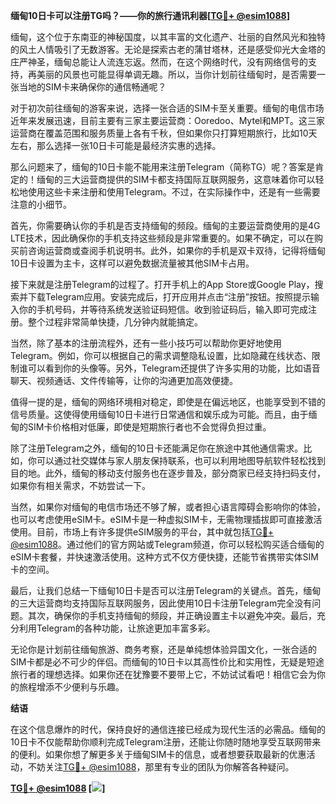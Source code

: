 **缅甸10日卡可以注册TG吗？——你的旅行通讯利器[[TG💪+ @esim1088](https://t.me/s/esim1088)]**

缅甸，这个位于东南亚的神秘国度，以其丰富的文化遗产、壮丽的自然风光和独特的风土人情吸引了无数游客。无论是探索古老的蒲甘塔林，还是感受仰光大金塔的庄严神圣，缅甸总能让人流连忘返。然而，在这个网络时代，没有网络信号的支持，再美丽的风景也可能显得单调无趣。所以，当你计划前往缅甸时，是否需要一张当地的SIM卡来确保你的通信畅通呢？

对于初次前往缅甸的游客来说，选择一张合适的SIM卡至关重要。缅甸的电信市场近年来发展迅速，目前主要有三家主要运营商：Ooredoo、Mytel和MPT。这三家运营商在覆盖范围和服务质量上各有千秋，但如果你只打算短期旅行，比如10天左右，那么选择一张10日卡可能是最经济实惠的选择。

那么问题来了，缅甸的10日卡能不能用来注册Telegram（简称TG）呢？答案是肯定的！缅甸的三大运营商提供的SIM卡都支持国际互联网服务，这意味着你可以轻松地使用这些卡来注册和使用Telegram。不过，在实际操作中，还是有一些需要注意的小细节。

首先，你需要确认你的手机是否支持缅甸的频段。缅甸的主要运营商使用的是4G LTE技术，因此确保你的手机支持这些频段是非常重要的。如果不确定，可以在购买前咨询运营商或查阅手机说明书。此外，如果你的手机是双卡双待，记得将缅甸10日卡设置为主卡，这样可以避免数据流量被其他SIM卡占用。

接下来就是注册Telegram的过程了。打开手机上的App Store或Google Play，搜索并下载Telegram应用。安装完成后，打开应用并点击“注册”按钮。按照提示输入你的手机号码，并等待系统发送验证码短信。收到验证码后，输入即可完成注册。整个过程非常简单快捷，几分钟内就能搞定。

当然，除了基本的注册流程外，还有一些小技巧可以帮助你更好地使用Telegram。例如，你可以根据自己的需求调整隐私设置，比如隐藏在线状态、限制谁可以看到你的头像等。另外，Telegram还提供了许多实用的功能，比如语音聊天、视频通话、文件传输等，让你的沟通更加高效便捷。

值得一提的是，缅甸的网络环境相对稳定，即使是在偏远地区，也能享受到不错的信号质量。这使得使用缅甸10日卡进行日常通信和娱乐成为可能。而且，由于缅甸的SIM卡价格相对低廉，即使是短期旅行者也不会觉得负担过重。

除了注册Telegram之外，缅甸的10日卡还能满足你在旅途中其他通信需求。比如，你可以通过社交媒体与家人朋友保持联系，也可以利用地图导航软件轻松找到目的地。此外，缅甸的移动支付服务也在逐步普及，部分商家已经支持扫码支付，如果你有相关需求，不妨尝试一下。

当然，如果你对缅甸的电信市场还不够了解，或者担心语言障碍会影响你的体验，也可以考虑使用eSIM卡。eSIM卡是一种虚拟SIM卡，无需物理插拔即可直接激活使用。目前，市场上有许多提供eSIM服务的平台，其中就包括[TG💪+ @esim1088](https://t.me/s/esim1088)。通过他们的官方网站或Telegram频道，你可以轻松购买适合缅甸的eSIM卡套餐，并快速激活使用。这种方式不仅方便快捷，还能节省携带实体SIM卡的空间。

最后，让我们总结一下缅甸10日卡是否可以注册Telegram的关键点。首先，缅甸的三大运营商均支持国际互联网服务，因此使用10日卡注册Telegram完全没有问题。其次，确保你的手机支持缅甸的频段，并正确设置主卡以避免冲突。最后，充分利用Telegram的各种功能，让旅途更加丰富多彩。

无论你是计划前往缅甸旅游、商务考察，还是单纯想体验异国文化，一张合适的SIM卡都是必不可少的伴侣。而缅甸的10日卡以其高性价比和实用性，无疑是短途旅行者的理想选择。如果你还在犹豫要不要带上它，不妨试试看吧！相信它会为你的旅程增添不少便利与乐趣。

**结语**

在这个信息爆炸的时代，保持良好的通信连接已经成为现代生活的必需品。缅甸的10日卡不仅能帮助你顺利完成Telegram注册，还能让你随时随地享受互联网带来的便利。如果你想了解更多关于缅甸SIM卡的信息，或者想要获取最新的优惠活动，不妨关注[TG💪+ @esim1088](https://t.me/s/esim1088)，那里有专业的团队为你解答各种疑问。

**[TG💪+ @esim1088](https://t.me/s/esim1088) [![](https://i.postimg.cc/4NQfJmqS/Snipaste-2025-05-13-00-14-12.png)]**